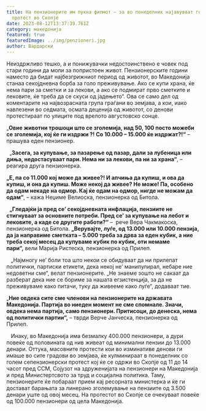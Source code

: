 ```yaml
---
title: На пензионерите им пукна филмот – за во понеделник најавуваат голем
  протест во Скопје
date: 2023-08-12T13:37:39.761Z
category: македонија
featured: true
featuredImage: ../img/penzioneri.jpg
author: Вардарски
---
```

<!--StartFragment-->

Неиздржливо тешко, а и понижувачки недостоинствено е човек под стари години да моли за попристоен живот. Пензионерските години наместо да бидат најбезгрижниот период од животот, во Македонија станаа секојдневна борба за голо преживување. Ако се купи храна, ќе нема пари за сметки и за лекови, а ако се подмират прво сметките и лековите, ќе треба да се скуси од јадењето“. Ова се само дел од коментарите на највозрасната група граѓани во земјава, а кои, иако навлезени во седмата, осмата деценија од животот, со денови протестираат по улиците под врелото августовско сонце.

„**Овие животни трошоци што се зголемија, над 50, 100 посто можеби се зголемија, кој ќе ги издржи ?! Со 10.000 – 15.000 ќе издржат?!“** – прашува еден пензионер.

  „**Засега, за купување, за пазарење од пазар, дали за лубеница или диња, недостасуваат пари. Нема ни за лекови, па ни за храна“**, – реагира друга пензионерка.

**„Е, па со 11.000 кој може да живее?! И апчиња да купиш, и ова да купиш, и она да купиш. Може некој да живее? Не може! Па, особено да одам некаде на одмор. Кај ќе одам на одмор, нигде не можам да одам“**, – кажа Неџиме Велиоска, пензионерка од Битола.

  **„Гледајќи ја пред се’ секојдневната инфлација, пензиите не стигнуваат за основните потреби. Пред се’ за купување на лебот и лековите, а каде се другите работи?“** –  рече Вера Чакмакоска, пензионерка од Битола. **„Верувајте, луѓе, од 13.000 или 10.000 пензија, да ја направиме сметката – 5.000 треба за дрва за еден кубик, а ние треба секој месец да купуваме кубик по кубик, оти немаме пари“,** вели Марија Ристеска, пензионерка од Прилеп.

   „Најмногу не’ боли тоа што некои се обидуваат да ни прилепат политички, партиски етикети, дека некој не’ манипулирал, небаре ние недоветни сме“, велат пензионерите. „Не знаеме зошто не сакаат да разберат дека ние се бориме за нашата егзистенција, за да не преживуваме како питачи, туку да живееме како луѓе“, додаваат тие.

„**Ние овдека сите сме членови на пензионерите на државата Македонија. Партија во ниеден момент не сме спомнале. Значи, овдека нема партија, само пензионери. Притисоци, до денеска, нема од политички партии“,** – тврди Верче Јанческа, пензионерка од Прилеп.

   Инаку, во Македонија има безмалку 400.000 пензионери, а дури повеќе од половината од нив живеат од минимални пензии до 13.000 денари. Оттука, масовните протести кои во изминативе денови ги имаше во сите градови во земјава, ќе кулминираат в понеделник со голем сепензионерски протест кој ќе се одржи во Скопје од 11 до 14 часот пред ССМ, Сојузот на здруженијата на пензионери на Македонија и пред Министертсвото за труд и социјална политика. Таму, пензионерите ќе побараат прием кај ресорната министерка и ќе ги достават барањата за линерано зголемување на пензиите од 3.500 денари уште од овој месец. На протестот во Скопје се очекуваат повеќе од 100.000 пензионери од цела Македонија.

<!--EndFragment-->